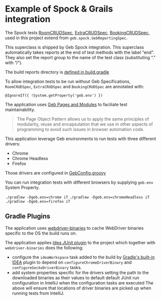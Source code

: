 # Example of Spock & Grails integration 

The Spock tests [RoomCRUDSpec](https://github.com/grails-samples/geb-example-grails/blob/master/src/integration-test/groovy/com/test/RoomCRUDSpec.groovy#L17),
[ExtraCRUDSpec](https://github.com/grails-samples/geb-example-grails/blob/master/src/integration-test/groovy/com/test/ExtraCRUDSpec.groovy#L15),
[BookingCRUDSpec](https://github.com/grails-samples/geb-example-grails/blob/master/src/integration-test/groovy/com/test/BookingCRUDSpec.groovy#L15), 
used in this project extend from `geb.spock.GebReportingSpec`.

This superclass is shipped by Geb Spock integration. This superclass automatically takes 
reports at the end of test methods with the label “end”. They also set the report group 
to the name of the test class (substituting “.” with “/”).

The build reports directory is [defined in build.gradle](https://github.com/grails-samples/geb-example-grails/blob/master/build.gradle#L81)

To allow integration tests to be run without Geb Specifications, `RoomCRUDSpec`, `ExtraCRUDSpec` and `BookingCRUDSpec` are annotated with: 

`@IgnoreIf({ !System.getProperty('geb.env') })`
 
The application uses [Geb Pages and Modules](https://github.com/grails-samples/geb-example-grails/tree/master/src/integration-test/groovy/com/test/pages) to faciliate test maintainability.

> The Page Object Pattern allows us to apply the same principles of modularity, reuse and encapsulation that we use in other aspects of programming to avoid such issues in browser automation code.

This application leverage Geb environments to run tests with three different drivers: 

- Chrome 
- Chrome Headless
- Firefox

Those drivers are configured in [GebConfig.groovy](https://github.com/grails-samples/geb-example-grails/blob/master/src/integration-test/resources/GebConfig.groovy)

You can run integration tests with different browsers by supplying `geb.env` System Property. 

`./gradlew -Dgeb.env=chrome iT`
`./gradlew -Dgeb.env=chromeHeadless iT`
`./gradlew -Dgeb.env=firefox iT`

## Gradle Plugins 

The application uses [webdriver-binaries](https://github.com/energizedwork/webdriver-binaries-gradle-plugin) to cache WebDriver binaries specific to the OS the build runs on.
 
The application applies [Idea JUnit plugin](https://github.com/energizedwork/idea-gradle-plugins#idea-junit-plugin) to the project 
which together with `webdriver-binaries` does the following:

- configure the `ideaWorkspace` task added to the build by [Gradle's built-in IDEA](https://docs.gradle.org/current/userguide/idea_plugin.html) plugin to depend on `configureChromeDriverBinary` and `configureGeckoDriverBinary` tasks.
- add system properties specific for the drivers setting the path to the downloaded binaries as their values to default default JUnit run configuration in IntelliJ when the configuration tasks are executed
The above will ensure that locations of driver binaries are picked up when running tests from IntelliJ. 
